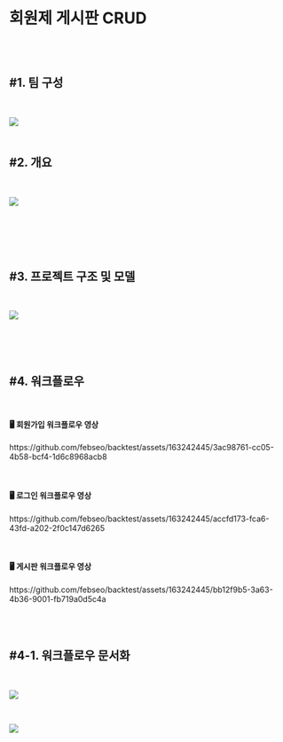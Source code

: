 # 회원제 게시판 CRUD
<br/><br/>
<div align="left">
  
  ## #1. 팀 구성
  <br>
  <p><img src="https://github.com/febseo/backtest/assets/163242445/57223a95-21ec-43df-9329-b9eb81558a45" > 
  <br><br> 

  ## #2. 개요
 <br>
  <p><img src="https://github.com/febseo/backtest/assets/163242445/dbbb84fa-f3a1-4b34-aa36-f4ff3dd5495b"> 

  <br/><br/><br/><br/>
  
  ##  #3. 프로젝트 구조 및 모델
   <br>
  <p><img src="https://github.com/febseo/backtest/assets/163242445/985cd177-a5cf-4a4d-a01a-001232cad23c">


 <br><br><br>

  ## #4. 워크플로우
   <br>
  <h4>🖥️ 회원가입 워크플로우 영상</h4>
  <p>https://github.com/febseo/backtest/assets/163242445/3ac98761-cc05-4b58-bcf4-1d6c8968acb8</p>
  <br>
  <h4>🖥️ 로그인 워크플로우 영상</h4>
  <p>https://github.com/febseo/backtest/assets/163242445/accfd173-fca6-43fd-a202-2f0c147d6265</p>
  <br>
  <h4>🖥️ 게시판 워크플로우 영상</h4>
  <p>https://github.com/febseo/backtest/assets/163242445/bb12f9b5-3a63-4b36-9001-fb719a0d5c4a</p>

  <br><br>
  ## #4-1. 워크플로우 문서화
  <br>
  <p><img src="https://github.com/febseo/backtest/assets/163242445/8d9b4dc7-1a0a-4d21-a2b8-79b6132e96cf"></p><br>
  <p><img src="https://github.com/febseo/backtest/assets/163242445/c630e259-1a95-4d1d-bc51-f8affffce78c"></p>
